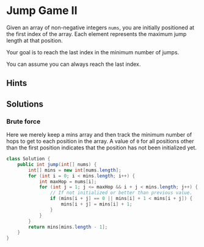# Jump Game II

Given an array of non-negative integers `nums`, you are initially positioned
at the first index of the array. Each element represents the maximum jump
length at that position.

Your goal is to reach the last index in the minimum number of jumps.

You can assume you can always reach the last index.

## Hints

## Solutions

### Brute force

Here we merely keep a mins array and then track the minimum number of hops
to get to each position in the array. A value of `0` for all positions other
than the first position indicates that the position has not been initialized
yet.

```java
class Solution {
    public int jump(int[] nums) {
        int[] mins = new int[nums.length];
        for (int i = 0; i < mins.length; i++) {
            int maxHop = nums[i];
            for (int j = 1; j <= maxHop && i + j < mins.length; j++) {
                // If not initialized or better than previous value.
                if (mins[i + j] == 0 || mins[i] + 1 < mins[i + j]) {
                    mins[i + j] = mins[i] + 1;
                }
            }
        }
        return mins[mins.length - 1];
    }
}
```
